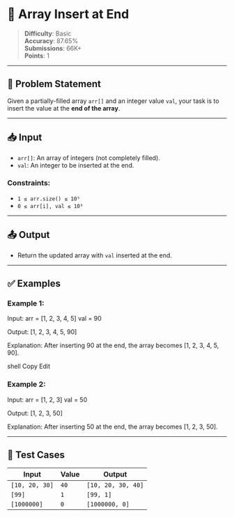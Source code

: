 # 🧮 Array Insert at End

> **Difficulty**: Basic  
> **Accuracy**: 87.65%  
> **Submissions**: 66K+  
> **Points**: 1

---

## 📝 Problem Statement

Given a partially-filled array `arr[]` and an integer value `val`, your task is to insert the value at the **end of the array**.

---

## 📥 Input

- `arr[]`: An array of integers (not completely filled).
- `val`: An integer to be inserted at the end.

### Constraints:

- `1 ≤ arr.size() ≤ 10⁵`
- `0 ≤ arr[i], val ≤ 10⁶`

---

## 📤 Output

- Return the updated array with `val` inserted at the end.

---

## ✅ Examples

### Example 1:
Input:
arr = [1, 2, 3, 4, 5]
val = 90

Output:
[1, 2, 3, 4, 5, 90]

Explanation:
After inserting 90 at the end, the array becomes [1, 2, 3, 4, 5, 90].

shell
Copy
Edit

### Example 2:
Input:
arr = [1, 2, 3]
val = 50

Output:
[1, 2, 3, 50]

Explanation:
After inserting 50 at the end, the array becomes [1, 2, 3, 50].

---

## 🧪 Test Cases

| Input                | Value | Output               |
|---------------------|-------|----------------------|
| `[10, 20, 30]`       | `40`  | `[10, 20, 30, 40]`   |
| `[99]`               | `1`   | `[99, 1]`            |
| `[1000000]`          | `0`   | `[1000000, 0]`       |
